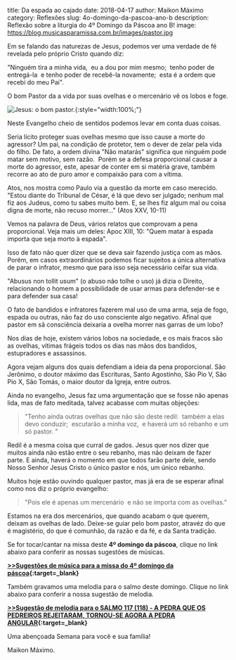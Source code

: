 ﻿title: Da espada ao cajado
date: 2018-04-17
author: Maikon Máximo
category: Reflexões
slug: 4o-domingo-da-pascoa-ano-b
description: Reflexão sobre a liturgia do 4º Domingo da Páscoa ano B!
image: https://blog.musicasparamissa.com.br/images/pastor.jpg


Em se falando das naturezas de Jesus, podemos ver uma verdade de fé revelada pelo próprio Cristo quando diz:

"Ninguém tira a minha vida, 
eu a dou por mim mesmo; 
tenho poder de entregá-la 
e tenho poder de recebê-la novamente; 
esta é a ordem que recebi do meu Pai". 

O bom Pastor da a vida por suas ovelhas e o mercenário vê os lobos e foge.

![Jesus: o bom pastor.](https://blog.musicasparamissa.com.br/images/pastor.jpg){:style="width:100%;"}

Neste Evangelho cheio de sentidos podemos levar em conta duas coisas.

Seria lícito proteger suas ovelhas mesmo que isso cause a morte do agressor?
Um pai, na condição de protetor, tem o dever de zelar pela vida do filho.
De fato, a ordem divina "Não matarás" significa que ninguém pode matar sem motivo, sem razão. 
Porém se a defesa proporcional causar a morte do agressor, este, apesar de conter em si matéria grave,
também recorre ao ato de puro amor e compaixão para com a vítima.

Atos, nos mostra como Paulo via a questão da morte em caso merecido.
"Estou diante do Tribunal de César, é lá que devo ser julgado; nenhum mal fiz aos Judeus, como tu sabes muito bem.
E, se lhes fiz algum mal ou coisa digna de morte, não recuso morrer..." (Atos XXV, 10-11)

Vemos na palavra de Deus, vários relatos que comprovam a pena proporcional. Veja mais um deles:
Apoc XIII, 10: "Quem matar à espada importa que seja morto à espada".

Isso de fato não quer dizer que se deva sair fazendo justiça com as mãos.
Porém, em casos extraordinários podemos ficar sujeitos a única alternativa de parar o infrator,
mesmo que para isso seja necessário ceifar sua vida.

"Abusus non tollit usum" (o abuso não tolhe o uso) já dizia o Direito,
relacionando o homem a possibilidade de usar armas para defender-se e para defender sua casa!

O fato de bandidos e infratores fazerem mal uso de uma arma, seja de fogo, espada ou outras,
não faz do uso consciente algo negativo.
Afinal que pastor em sã consciência deixaria a ovelha morrer nas garras de um lobo?

Nos dias de hoje, existem vários lobos na sociedade, e os mais fracos são as ovelhas,
vítimas frágeis todos os dias nas mãos dos bandidos, estupradores e assassinos.

Agora vejam alguns dos quais defendiam a ideia da pena proporcional.
São Jerônimo, o doutor máximo das Escrituras, Santo Agostinho, São Pio V, São Pio X,
São Tomás, o maior doutor da Igreja, entre outros.

Ainda no evangelho, Jesus faz uma argumentação que se fosse não apenas lida, mas de fato meditada,
talvez acabasse com muitas objeções:

>"Tenho ainda outras ovelhas que não são deste redil: 
também a elas devo conduzir; 
escutarão a minha voz, 
e haverá um só rebanho e um só pastor. "

Redil é a mesma coisa que curral de gados.
Jesus quer nos dizer que muitos ainda não estão entre o seu rebanho, mas não deixam de fazer parte.
E ainda, haverá o momento em que todos farão parte dele,
sendo Nosso Senhor Jesus Cristo o único pastor e nós, um único rebanho.

Muitos hoje estão ouvindo qualquer pastor, mas já era de se esperar afinal como nos diz o próprio evangelho:

>"Pois ele é apenas um mercenário 
e não se importa com as ovelhas."

Estamos na era dos mercenários, que quando acabam o que querem, deixam as ovelhas de lado.
Deixe-se guiar pelo bom pastor, atravéz do que é magistério,
do que é comunhão, da razão e da fé, e da Santa tradição.


Se for tocar/cantar na missa deste **4º domingo da páscoa**, clique no link abaixo para conferir as nossas sugestões de músicas.

**[>>Sugestões de música para a missa do 4º domingo da páscoa](https://musicasparamissa.com.br/sugestoes-para/4o-domingo-da-pascoa-ano-b/){:target=\_blank}**

Também gravamos uma melodia para o salmo deste domingo. Clique no link abaixo para conferir a nossa sugestão de melodia.

**[>>Sugestão de melodia para o SALMO 117 (118) - A PEDRA QUE OS PEDREIROS REJEITARAM, TORNOU-SE AGORA A PEDRA ANGULAR](https://musicasparamissa.com.br/musica/salmo-a-pedra-que-os-pedreiros/){:target=\_blank}**

Uma abençoada Semana para você e sua família!

Maikon Máximo.
